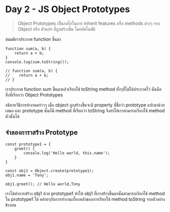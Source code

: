 # Day 2 - JS Object Prototypes

> Object Prototypes เป็นกลไกในการ inherit features หรือ methods ต่างๆ จาก Object หรือ ตัวแปร ที่ถูกสร้างขึ้น โดยอัตโนมัติ

สมมติเราประกาศ function ขึ้นมา

```
function sum(a, b) {
    return a + b;
}
console.log(sum.toString());

// function sum(a, b) {
//    return a + b;   
// }
```

เราประกาศ function sum ขึ้นมาแล้วเรียกใช้ toString method ทั้งๆที่ไม่ได้ประกาศไว้ นั่นคือสิ่งที่เรียกว่า Object Prototypes

อธิบายวิธีการทำงานคร่าวๆ เมื่อ object ถูกสร้างขึ้นจะมี property ที่ชื่อว่า prototype แปะมาด้วยเสมอ และ prototype นั้นก็มี method ที่เรียกว่า toString จึงทำให้เราสามารถเรียกใช้ method ตัวนั้นได้

## จำลองการาสร้าง Prototype

```
const prototype1 = {
    greet() {
        console.log('Hello world, this.name');
    }
}

const obj1 = Object.create(prototype1);
obj1.name = 'Tony';

obj1.greet(); // Hello world,Tony
```

เราได้ทำการสร้าง obj1 ด้วย prototype1 ทำให้ obj1 ที่เราสร้างขึ้นมานั้นสามารถเรียกใช้ method ใน prototype1 ได้ คล้ายๆกับการทำงานเบื้องหลังของการเรียกใช้ method toString จากตัวอย่างข้างบน



